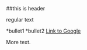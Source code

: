 ##this is header

regular text

*bullet1
*bullet2
[Link to Google](http://www.google.com)

More text.